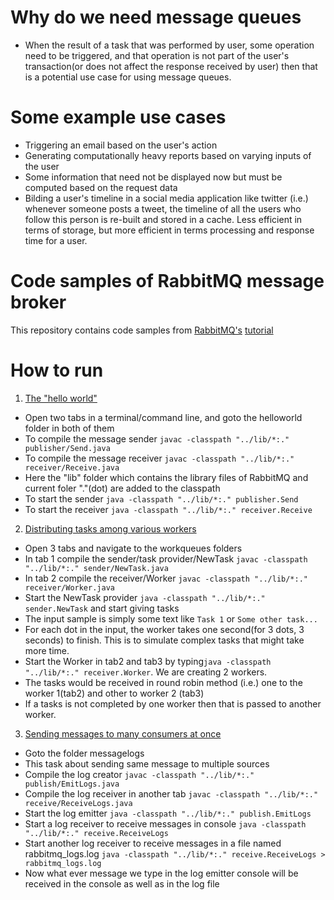 # Why do we need message queues
* When the result of a task that was performed by user, some operation need to be triggered, and that operation is not part of the 
user's transaction(or does not affect the response received by user) then that is a potential use case for using message queues.
# Some example use cases
* Triggering an email based on the user's action
* Generating computationally heavy reports based on varying inputs of the user 
* Some information that need not be displayed now but must be computed based on the request data
* Bilding a user's timeline in a social media application like twitter (i.e.) whenever someone posts a tweet, the timeline of all the users who follow this person is 
re-built and stored in a cache. Less efficient in terms of storage, but more efficient in terms processing and response time for a user.
# Code samples of RabbitMQ message broker
This repository contains code samples from [RabbitMQ's](https://www.rabbitmq.com/) [tutorial](https://www.rabbitmq.com/getstarted.html)
# How to run
1. [The "hello world"](https://github.com/Aravamudhan/RabbitMQ-code-samples/tree/master/rabbitmq-helloworld/amudhan)
* Open two tabs in a terminal/command line, and goto the helloworld folder in both of them
* To compile the message sender ```javac -classpath "../lib/*:." publisher/Send.java```
* To compile the message receiver ```javac -classpath "../lib/*:." receiver/Receive.java```
* Here the "lib" folder which contains the library files of RabbitMQ and current foler "."(dot) are added to the classpath
* To start the sender ``` java -classpath "../lib/*:." publisher.Send ```
* To start the receiver ```java -classpath "../lib/*:." receiver.Receive ```
2. [Distributing tasks among various workers](https://github.com/Aravamudhan/RabbitMQ-code-samples/tree/master/workqueues)
* Open 3 tabs and navigate to the workqueues folders
* In tab 1 compile the sender/task provider/NewTask ```javac -classpath "../lib/*:." sender/NewTask.java```
* In tab 2 compile the receiver/Worker ```javac -classpath "../lib/*:." receiver/Worker.java```
* Start the NewTask provider ```java -classpath "../lib/*:." sender.NewTask``` and start giving tasks
* The input sample is simply some text like ```Task 1``` or ```Some other task... ```
* For each dot in the input, the worker takes one second(for 3 dots, 3 seconds) to finish. This is to simulate complex tasks that might take more time.
* Start the Worker in tab2 and tab3 by typing```java -classpath "../lib/*:." receiver.Worker```. We are creating 2 workers.
* The tasks would be received in round robin method (i.e.) one to the worker 1(tab2) and other to worker 2 (tab3)
* If a tasks is not completed by one worker then that is passed to another worker. 
3. [Sending messages to many consumers at once](https://github.com/Aravamudhan/RabbitMQ-code-samples/tree/master/messagelogs)
* Goto the folder messagelogs
* This task about sending same message to multiple sources
* Compile the log creator ```javac -classpath "../lib/*:." publish/EmitLogs.java```
* Compile the log receiver in another tab ```javac -classpath "../lib/*:." receive/ReceiveLogs.java```
* Start the log emitter ```java -classpath "../lib/*:." publish.EmitLogs```
* Start a log receiver to receive messages in console ```java -classpath "../lib/*:." receive.ReceiveLogs```
* Start another log receiver to receive messages in a file named rabbitmq_logs.log 
```java -classpath "../lib/*:." receive.ReceiveLogs > rabbitmq_logs.log```
* Now what ever message we type in the log emitter console will be received in the console as well as in the log file
